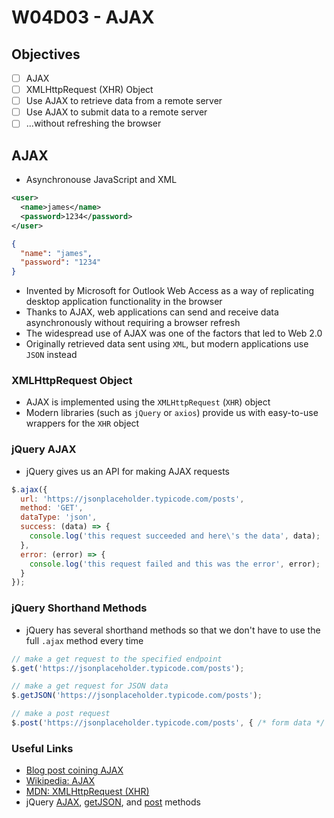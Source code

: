 # W04D03 - AJAX

## Objectives
- [ ] AJAX
- [ ] XMLHttpRequest (XHR) Object
- [ ] Use AJAX to retrieve data from a remote server
- [ ] Use AJAX to submit data to a remote server
- [ ] ...without refreshing the browser

## AJAX

- Asynchronouse JavaScript and XML

```xml
<user>
  <name>james</name>
  <password>1234</password>
</user>
```

```json
{
  "name": "james",
  "password": "1234"
}
```

* Invented by Microsoft for Outlook Web Access as a way of replicating desktop application functionality in the browser
* Thanks to AJAX, web applications can send and receive data asynchronously without requiring a browser refresh
* The widespread use of AJAX was one of the factors that led to Web 2.0
* Originally retrieved data sent using `XML`, but modern applications use `JSON` instead

### XMLHttpRequest Object
* AJAX is implemented using the `XMLHttpRequest` (`XHR`) object
* Modern libraries (such as `jQuery` or `axios`) provide us with easy-to-use wrappers for the `XHR` object

### jQuery AJAX
* jQuery gives us an API for making AJAX requests

```js
$.ajax({
  url: 'https://jsonplaceholder.typicode.com/posts',
  method: 'GET',
  dataType: 'json',
  success: (data) => {
    console.log('this request succeeded and here\'s the data', data);
  },
  error: (error) => {
    console.log('this request failed and this was the error', error);
  }
});
```

### jQuery Shorthand Methods
* jQuery has several shorthand methods so that we don't have to use the full `.ajax` method every time

```js
// make a get request to the specified endpoint
$.get('https://jsonplaceholder.typicode.com/posts');

// make a get request for JSON data
$.getJSON('https://jsonplaceholder.typicode.com/posts');

// make a post request
$.post('https://jsonplaceholder.typicode.com/posts', { /* form data */ });
```

### Useful Links
* [Blog post coining AJAX](https://web.archive.org/web/20160305044414/http://adaptivepath.org/ideas/ajax-new-approach-web-applications/)
* [Wikipedia: AJAX](https://en.wikipedia.org/wiki/Ajax_(programming))
* [MDN: XMLHttpRequest (XHR)](https://developer.mozilla.org/en-US/docs/Web/API/XMLHttpRequest)
* jQuery [AJAX](http://api.jquery.com/jquery.ajax/), [getJSON](https://api.jquery.com/jquery.getjson/), and [post](https://api.jquery.com/jquery.post/) methods